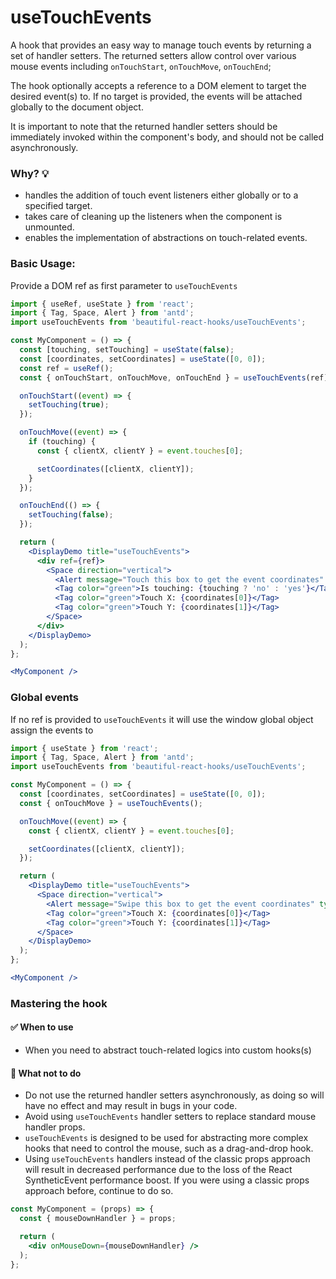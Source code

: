 # useTouchEvents

A hook that provides an easy way to manage touch events by returning a set of handler setters. The returned setters allow control over
various mouse events including `onTouchStart`, `onTouchMove`, `onTouchEnd`;

The hook optionally accepts a reference to a DOM element to target the desired event(s) to. If no target is provided, the events will be
attached globally to the document object.

It is important to note that the returned handler setters should be immediately invoked within the component's body, and should not be
called asynchronously.

### Why? 💡

- handles the addition of touch event listeners either globally or to a specified target.
- takes care of cleaning up the listeners when the component is unmounted.
- enables the implementation of abstractions on touch-related events.

### Basic Usage:

Provide a DOM ref as first parameter to `useTouchEvents`

```jsx harmony
import { useRef, useState } from 'react';
import { Tag, Space, Alert } from 'antd';
import useTouchEvents from 'beautiful-react-hooks/useTouchEvents';

const MyComponent = () => {
  const [touching, setTouching] = useState(false);
  const [coordinates, setCoordinates] = useState([0, 0]);
  const ref = useRef();
  const { onTouchStart, onTouchMove, onTouchEnd } = useTouchEvents(ref);

  onTouchStart((event) => {
    setTouching(true);
  });

  onTouchMove((event) => {
    if (touching) {
      const { clientX, clientY } = event.touches[0];

      setCoordinates([clientX, clientY]);
    }
  });

  onTouchEnd(() => {
    setTouching(false);
  });

  return (
    <DisplayDemo title="useTouchEvents">
      <div ref={ref}>
        <Space direction="vertical">
          <Alert message="Touch this box to get the event coordinates" type="info" showIcon />
          <Tag color="green">Is touching: {touching ? 'no' : 'yes'}</Tag>
          <Tag color="green">Touch X: {coordinates[0]}</Tag>
          <Tag color="green">Touch Y: {coordinates[1]}</Tag>
        </Space>
      </div>
    </DisplayDemo>
  );
};

<MyComponent />
```

### Global events

If no ref is provided to `useTouchEvents` it will use the window global object assign the events to

```jsx harmony
import { useState } from 'react';
import { Tag, Space, Alert } from 'antd';
import useTouchEvents from 'beautiful-react-hooks/useTouchEvents';

const MyComponent = () => {
  const [coordinates, setCoordinates] = useState([0, 0]);
  const { onTouchMove } = useTouchEvents();

  onTouchMove((event) => {
    const { clientX, clientY } = event.touches[0];

    setCoordinates([clientX, clientY]);
  });

  return (
    <DisplayDemo title="useTouchEvents">
      <Space direction="vertical">
        <Alert message="Swipe this box to get the event coordinates" type="info" showIcon />
        <Tag color="green">Touch X: {coordinates[0]}</Tag>
        <Tag color="green">Touch Y: {coordinates[1]}</Tag>
      </Space>
    </DisplayDemo>
  );
};

<MyComponent />
```

### Mastering the hook

#### ✅ When to use

- When you need to abstract touch-related logics into custom hooks(s)

#### 🛑 What not to do

- Do not use the returned handler setters asynchronously, as doing so will have no effect and may result in bugs in your code.
- Avoid using `useTouchEvents` handler setters to replace standard mouse handler props.
- `useTouchEvents`  is designed to be used for abstracting more complex hooks that need to control the mouse, such as a drag-and-drop hook.
- Using `useTouchEvents` handlers instead of the classic props approach will result in decreased performance due to the loss of the React
  SyntheticEvent performance boost. If you were using a classic props approach before, continue to do so.

```jsx harmony static noedit
const MyComponent = (props) => {
  const { mouseDownHandler } = props;

  return (
    <div onMouseDown={mouseDownHandler} />
  );
};
```

<!-- Types -->
